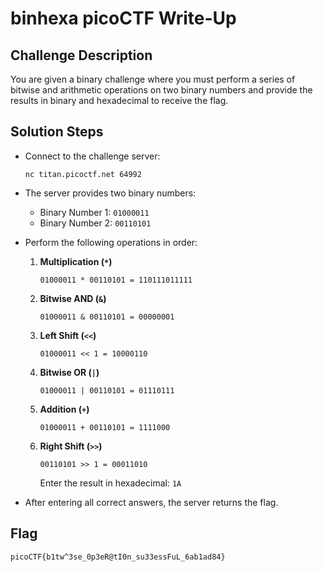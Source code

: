 # binhexa picoCTF Write-Up

## Challenge Description
You are given a binary challenge where you must perform a series of bitwise and arithmetic operations on two binary numbers and provide the results in binary and hexadecimal to receive the flag.

## Solution Steps

- Connect to the challenge server:
  ```
  nc titan.picoctf.net 64992
  ```
- The server provides two binary numbers:
  - Binary Number 1: `01000011`
  - Binary Number 2: `00110101`

- Perform the following operations in order:

  1. **Multiplication (`*`)**
     ```
     01000011 * 00110101 = 110111011111
     ```
  2. **Bitwise AND (`&`)**
     ```
     01000011 & 00110101 = 00000001
     ```
  3. **Left Shift (`<<`)**
     ```
     01000011 << 1 = 10000110
     ```
  4. **Bitwise OR (`|`)**
     ```
     01000011 | 00110101 = 01110111
     ```
  5. **Addition (`+`)**
     ```
     01000011 + 00110101 = 1111000
     ```
  6. **Right Shift (`>>`)**
     ```
     00110101 >> 1 = 00011010
     ```
     Enter the result in hexadecimal: `1A`

- After entering all correct answers, the server returns the flag.

## Flag
```
picoCTF{b1tw^3se_0p3eR@tI0n_su33essFuL_6ab1ad84}
```